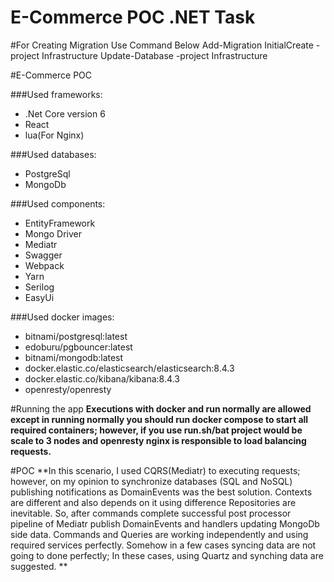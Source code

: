 # E-Commerce POC .NET Task

#For Creating Migration Use Command Below
  Add-Migration InitialCreate -project Infrastructure 
  Update-Database -project Infrastructure 

#E-Commerce POC

###Used frameworks:
* .Net Core version 6
* React
* lua(For Nginx)

###Used databases:
* PostgreSql
* MongoDb

###Used components:
* EntityFramework
* Mongo Driver
* Mediatr
* Swagger
* Webpack
* Yarn
* Serilog
* EasyUi

###Used docker images:
* bitnami/postgresql:latest
* edoburu/pgbouncer:latest
* bitnami/mongodb:latest
* docker.elastic.co/elasticsearch/elasticsearch:8.4.3     
* docker.elastic.co/kibana/kibana:8.4.3
* openresty/openresty

#Running the app
**Executions with docker and run normally are allowed except in running normally you should run docker compose to start all required 
containers; however, if you use run.sh/bat project would be scale to 3 nodes and openresty nginx is responsible to load balancing requests.**

#POC
**In this scenario, I used CQRS(Mediatr) to executing requests; however, on my opinion to synchronize databases (SQL and NoSQL) publishing notifications as 
DomainEvents was the best solution. Contexts are different and also depends on it using difference Repositories are inevitable. So, after commands complete 
successful post processor pipeline of Mediatr publish DomainEvents and handlers updating MongoDb side data. Commands and Queries are working independently 
and using required services perfectly. Somehow in a few cases syncing data are not going to done perfectly; In these cases, using Quartz and synching data are suggested.
**